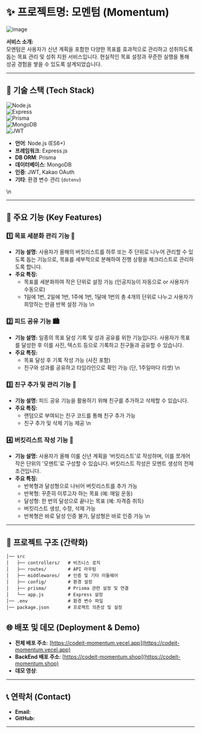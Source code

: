 # ✨ 프로젝트명: 모멘텀 (Momentum)
![image](https://github.com/user-attachments/assets/f7d41c75-b81f-4cf0-8116-336280b95f33)

**서비스 소개:**  
모멘텀은 사용자가 신년 계획을 포함한 다양한 목표를 효과적으로 관리하고 성취하도록 돕는 목표 관리 및 성취 지원 서비스입니다. 현실적인 목표 설정과 꾸준한 실행을 통해 성공 경험을 쌓을 수 있도록 설계되었습니다.


---

## 📌 기술 스택 (Tech Stack)

![Node.js](https://img.shields.io/badge/Node.js-339933?style=for-the-badge&logo=Node.js&logoColor=white)  
![Express](https://img.shields.io/badge/Express-000000?style=for-the-badge&logo=Express&logoColor=white)  
![Prisma](https://img.shields.io/badge/Prisma-2D3748?style=for-the-badge&logo=Prisma&logoColor=white)  
![MongoDB](https://img.shields.io/badge/MongoDB-47A248?style=for-the-badge&logo=MongoDB&logoColor=white)  
![JWT](https://img.shields.io/badge/JWT-000000?style=for-the-badge&logo=JSON%20web%20tokens&logoColor=white)

- **언어**: Node.js (ES6+)
- **프레임워크**: Express.js
- **DB ORM**: Prisma
- **데이터베이스**: MongoDB
- **인증**: JWT, Kakao OAuth
- **기타**: 환경 변수 관리 (`dotenv`)

\n

---

## 📌 주요 기능 (Key Features)

### 1️⃣ 목표 세분화 관리 기능 📆

- **기능 설명:** 사용자가 올해의 버킷리스트를 하루 또는 주 단위로 나누어 관리할 수 있도록 돕는 기능으로, 목표를 세부적으로 분해하여 진행 상황을 체크리스트로 관리하도록 합니다.
- **주요 특징:**
  - 목표를 세분화하여 작은 단위로 설정 가능 (인공지능이 자동으로 or 사용자가 수동으로)
  - 1일에 1번, 2일에 1번, 1주에 1번, 1달에 1번의 총 4개의 단위로 나누고 사용자가 희망하는 만큼 반복 설정 가능
\n

### 2️⃣ 피드 공유 기능 🏙️

- **기능 설명:** 일종의 목표 달성 기록 및 성과 공유를 위한 기능입니다. 사용자가 목표를 달성한 후 이를 사진, 텍스트 등으로 기록하고 친구들과 공유할 수 있습니다.
- **주요 특징:**
  - 목표 달성 후 기록 작성 가능 (사진 포함)
  - 친구와 성과를 공유하고 타임라인으로 확인 가능 (단, 1주일마다 리셋)
\n

### 3️⃣ 친구 추가 및 관리 기능 👥

- **기능 설명:** 피드 공유 기능을 활용하기 위해 친구를 추가하고 삭제할 수 있습니다.
- **주요 특징:**
  - 랜덤으로 부여되는 친구 코드를 통해 친구 추가 가능
  - 친구 추가 및 삭제 기능 제공
\n  

### 4️⃣ 버킷리스트 작성 기능 📜

- **기능 설명:** 사용자가 올해 이룰 신년 계획을 '버킷리스트'로 작성하며, 이를 쪼개어 작은 단위의 '모멘트'로 구성할 수 있습니다. 버킷리스트 작성은 모멘트 생성의 전제 조건입니다.
- **주요 특징:**
  - 반복형과 달성형으로 나뉘어 버킷리스트를 추가 가능
  - 반복형: 꾸준히 이루고자 하는 목표 (예: 매일 운동)
  - 달성형: 한 번의 달성으로 끝나는 목표 (예: 자격증 취득)
  - 버킷리스트 생성, 수정, 삭제 가능
  - 반복형은 바로 달성 인증 불가, 달성형은 바로 인증 가능
\n

---

## 📂 프로젝트 구조 (간략화)

```
│── src
│   ├── controllers/   # 비즈니스 로직
│   ├── routes/        # API 라우팅
│   ├── middlewares/   # 인증 및 기타 미들웨어
│   ├── config/        # 환경 설정
│   ├── prisma/        # Prisma 관련 설정 및 연결
│   └── app.js         # Express 설정
│── .env               # 환경 변수 파일
│── package.json       # 프로젝트 의존성 및 설정
```


## 🌐 배포 및 데모 (Deployment & Demo)

- **전체 배포 주소**: [https://codeit-momentum.vecel.app](https://codeit-momentum.vecel.app)
- **BackEnd 배포 주소**: [https://codeit-momentum.shop](https://codeit-momentum.shop)
- **데모 영상**: 

---

## 📞 연락처 (Contact)

- **Email:**
- **GitHub:**


---


